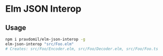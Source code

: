 # Elm JSON Interop

## Usage

```sh
npm i pravdomil/elm-json-interop -g
elm-json-interop "src/Foo.elm"
# Creates: src/Foo/Encoder.elm, src/Foo/Decoder.elm, src/Foo/Foo.ts
```
